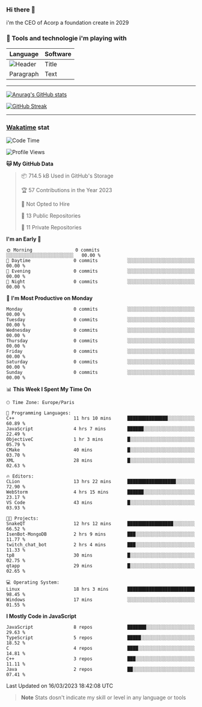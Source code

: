 ### Hi there 👋

i'm the CEO of Acorp a foundation create in 2029  

### 🧰 Tools and technologie i'm playing with

 | Language | Software |
| ----------- | ----------- |
| ![Header](https://img.shields.io/badge/Nuxt3-green&style=for-the-badge&logo=nustjs&logoColor=00DC82) | Title |
| Paragraph | Text |

---

[![Anurag's GitHub stats](https://github-readme-stats.vercel.app/api?username=ackimixs&show_icons=true&theme=github_dark&count_private=true)](https://www.ackimixs.xyz)

[![GitHub Streak](https://github-readme-streak-stats.herokuapp.com?user=Ackimixs&theme=github-dark-blue&date_format=j%20M%5B%20Y%5D&mode=weekly)](https://git.io/streak-stats)

---
 
 ### [Wakatime](https://wakatime.com/) stat

<!--START_SECTION:waka-->
![Code Time](http://img.shields.io/badge/Code%20Time-433%20hrs%2047%20mins-blue)

![Profile Views](http://img.shields.io/badge/Profile%20Views-10-blue)

**🐱 My GitHub Data** 

> 📦 714.5 kB Used in GitHub's Storage 
 > 
> 🏆 57 Contributions in the Year 2023
 > 
> 🚫 Not Opted to Hire
 > 
> 📜 13 Public Repositories 
 > 
> 🔑 11 Private Repositories 
 > 
**I'm an Early 🐤** 

```text
🌞 Morning                0 commits           ░░░░░░░░░░░░░░░░░░░░░░░░░   00.00 % 
🌆 Daytime                0 commits           ░░░░░░░░░░░░░░░░░░░░░░░░░   00.00 % 
🌃 Evening                0 commits           ░░░░░░░░░░░░░░░░░░░░░░░░░   00.00 % 
🌙 Night                  0 commits           ░░░░░░░░░░░░░░░░░░░░░░░░░   00.00 % 
```
📅 **I'm Most Productive on Monday** 

```text
Monday                   0 commits           ░░░░░░░░░░░░░░░░░░░░░░░░░   00.00 % 
Tuesday                  0 commits           ░░░░░░░░░░░░░░░░░░░░░░░░░   00.00 % 
Wednesday                0 commits           ░░░░░░░░░░░░░░░░░░░░░░░░░   00.00 % 
Thursday                 0 commits           ░░░░░░░░░░░░░░░░░░░░░░░░░   00.00 % 
Friday                   0 commits           ░░░░░░░░░░░░░░░░░░░░░░░░░   00.00 % 
Saturday                 0 commits           ░░░░░░░░░░░░░░░░░░░░░░░░░   00.00 % 
Sunday                   0 commits           ░░░░░░░░░░░░░░░░░░░░░░░░░   00.00 % 
```


📊 **This Week I Spent My Time On** 

```text
🕑︎ Time Zone: Europe/Paris

💬 Programming Languages: 
C++                      11 hrs 10 mins      ███████████████░░░░░░░░░░   60.89 % 
JavaScript               4 hrs 7 mins        ██████░░░░░░░░░░░░░░░░░░░   22.49 % 
ObjectiveC               1 hr 3 mins         █░░░░░░░░░░░░░░░░░░░░░░░░   05.79 % 
CMake                    40 mins             █░░░░░░░░░░░░░░░░░░░░░░░░   03.70 % 
XML                      28 mins             █░░░░░░░░░░░░░░░░░░░░░░░░   02.63 % 

🔥 Editors: 
CLion                    13 hrs 22 mins      ██████████████████░░░░░░░   72.90 % 
WebStorm                 4 hrs 15 mins       ██████░░░░░░░░░░░░░░░░░░░   23.17 % 
VS Code                  43 mins             █░░░░░░░░░░░░░░░░░░░░░░░░   03.93 % 

🐱‍💻 Projects: 
SnakeQT                  12 hrs 12 mins      █████████████████░░░░░░░░   66.52 % 
IsenBot-MongoDB          2 hrs 9 mins        ███░░░░░░░░░░░░░░░░░░░░░░   11.77 % 
twitch_chat_bot          2 hrs 4 mins        ███░░░░░░░░░░░░░░░░░░░░░░   11.33 % 
tp8                      30 mins             █░░░░░░░░░░░░░░░░░░░░░░░░   02.75 % 
qtapp                    29 mins             █░░░░░░░░░░░░░░░░░░░░░░░░   02.65 % 

💻 Operating System: 
Linux                    18 hrs 3 mins       █████████████████████████   98.45 % 
Windows                  17 mins             ░░░░░░░░░░░░░░░░░░░░░░░░░   01.55 % 
```

**I Mostly Code in JavaScript** 

```text
JavaScript               8 repos             ███████░░░░░░░░░░░░░░░░░░   29.63 % 
TypeScript               5 repos             █████░░░░░░░░░░░░░░░░░░░░   18.52 % 
C                        4 repos             ████░░░░░░░░░░░░░░░░░░░░░   14.81 % 
C++                      3 repos             ███░░░░░░░░░░░░░░░░░░░░░░   11.11 % 
Java                     2 repos             ██░░░░░░░░░░░░░░░░░░░░░░░   07.41 % 
```




 Last Updated on 16/03/2023 18:42:08 UTC
<!--END_SECTION:waka-->

> **Note**
> Stats dosn't indicate my skill or level in any language or tools

